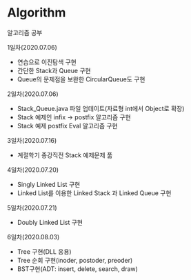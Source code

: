# Algorithm
 알고리즘 공부



1일차(2020.07.06)

+ 연습으로 이진탐색 구현
+ 간단한 Stack과 Queue 구현
+ Queue의 문제점을 보완한 CircularQueue도 구현

2일차(2020.07.06)

+ Stack_Queue.java 파일 업데이트(자료형 int에서 Object로 확장)
+ Stack 예제인 infix -> postfix 알고리즘 구현
+ Stack 예제 postfix Eval 알고리즘 구현

3일차(2020.07.16)

+ 계절학기 종강직전 Stack 예제문제 풂

4일차(2020.07.20)

+ Singly Linked List 구현
+ Linked List를 이용한 Linked Stack 과 Linked Queue 구현

5일차(2020.07.21)

+ Doubly Linked List 구현

6일차(2020.08.03)

+ Tree 구현(DLL 응용)
+ Tree 순회 구현(inoder, postoder, preoder)
+ BST구현(ADT: insert, delete, search, draw)